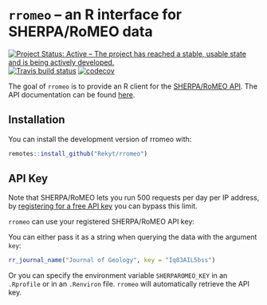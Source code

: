 
<!-- README.md is generated from README.Rmd. Please edit that file -->
`rromeo` – an R interface for SHERPA/RoMEO data
===============================================

[![Project Status: Active – The project has reached a stable, usable state and is being actively developed.](https://www.repostatus.org/badges/latest/active.svg)](https://www.repostatus.org/#active) [![Travis build status](https://travis-ci.org/Rekyt/rromeo.svg?branch=master)](https://travis-ci.org/Rekyt/rromeo) [![codecov](https://codecov.io/gh/Rekyt/rromeo/branch/master/graph/badge.svg)](https://codecov.io/gh/Rekyt/rromeo)

The goal of `rromeo` is to provide an R client for the [SHERPA/RoMEO API](http://www.sherpa.ac.uk/romeo/index.php?la=en&fIDnum=&mode=simple). The API documentation can be found [here](http://www.sherpa.ac.uk/romeo/apimanual.php?la=en&fIDnum=%7C&mode=simple).

Installation
------------

You can install the development version of rromeo with:

``` r
remotes::install_github("Rekyt/rromeo")
```

API Key
-------

Note that SHERPA/RoMEO lets you run 500 requests per day per IP address, by [registering for a free API key](http://www.sherpa.ac.uk/romeo/apiregistry.php) you can bypass this limit.

`rromeo` can use your registered SHERPA/RoMEO API key:

You can either pass it as a string when querying the data with the argument `key`:

``` r
rr_journal_name("Journal of Geology", key = "Iq83AIL5bss")
```

Or you can specify the environment variable `SHERPAROMEO_KEY` in an `.Rprofile` or in an `.Renviron` file. `rromeo` will automatically retrieve the API key.
